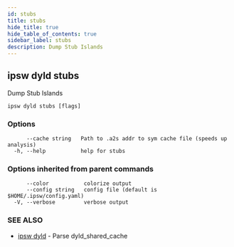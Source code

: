 ```yaml
---
id: stubs
title: stubs
hide_title: true
hide_table_of_contents: true
sidebar_label: stubs
description: Dump Stub Islands
---
```

## ipsw dyld stubs

Dump Stub Islands

```
ipsw dyld stubs [flags]
```

### Options

```
      --cache string   Path to .a2s addr to sym cache file (speeds up analysis)
  -h, --help           help for stubs
```

### Options inherited from parent commands

```
      --color           colorize output
      --config string   config file (default is $HOME/.ipsw/config.yaml)
  -V, --verbose         verbose output
```

### SEE ALSO

* [ipsw dyld](/docs/cli/ipsw/dyld)	 - Parse dyld_shared_cache

